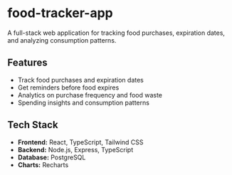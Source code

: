 # food-tracker-app
A full-stack web application for tracking food purchases, expiration dates, and analyzing consumption patterns.

## Features
- Track food purchases and expiration dates
- Get reminders before food expires
- Analytics on purchase frequency and food waste
- Spending insights and consumption patterns

## Tech Stack
- **Frontend:** React, TypeScript, Tailwind CSS
- **Backend:** Node.js, Express, TypeScript
- **Database:** PostgreSQL
- **Charts:** Recharts
